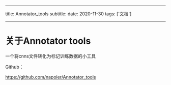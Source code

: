 
---
title: Annotator_tools
subtitle: 
date: 2020-11-30
tags: ['文档']

---


关于Annotator tools
=============

一个将cnns文件转化为标记训练数据的小工具


Github：

https://github.com/napoler/Annotator_tools


